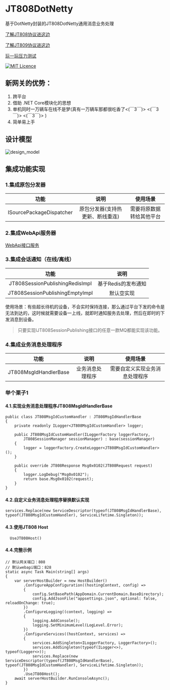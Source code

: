 ﻿# JT808DotNetty

基于DotNetty封装的JT808DotNetty通用消息业务处理

[了解JT808协议进这边](https://github.com/SmallChi/JT808)

[了解JT809协议进这边](https://github.com/SmallChi/JT809)

 [玩一玩压力测试](https://github.com/SmallChi/JT808DotNetty/blob/master/doc/README.md)

[![MIT Licence](https://img.shields.io/github/license/mashape/apistatus.svg)](https://github.com/SmallChi/JT808DotNetty/blob/master/LICENSE)

## 新网关的优势：

1. 跨平台
2. 借助 .NET Core模块化的思想
3. 单机同时一万辆车在线不是梦(真有一万辆车那都很吃香了<(￣3￣)> <(￣3￣)> <(￣3￣)>  )
4. 简单易上手

## 设计模型

![design_model](https://github.com/SmallChi/JT808DotNetty/blob/master/doc/img/design_model.png)

## 集成功能实现

### 1.集成原包分发器

| 功能 | 说明 | 使用场景 |
|:-------:|:-------:|:-------:|
| ISourcePackageDispatcher | 原包分发器(支持热更新、断线重连) | 需要将原数据转给其他平台 |

### 2.集成WebApi服务器

[WebApi接口服务](https://github.com/SmallChi/JT808DotNetty/blob/master/api/README.md)

### 3.集成会话通知（在线/离线）

| 功能 | 说明 |
|:-------:|:-------:|
| JT808SessionPublishingRedisImpl | 基于Redis的发布通知 |
| JT808SessionPublishingEmptyImpl | 默认空实现 |

使用场景：有些超长待机的设备，不会实时保持连接，那么通过平台下发的命令是无法到达的，这时候就需要设备一上线，就即时通知服务去处理，然后在即时的下发消息到设备。

> 只要实现IJT808SessionPublishing接口的任意一款MQ都能实现该功能。

### 4.集成业务消息处理程序

| 功能 | 说明 | 使用场景 |
|:-------:|:-------:|:-------:|
| JT808MsgIdHandlerBase | 业务消息处理程序 | 需要自定义实现业务消息处理程序 |

### 举个栗子1

#### 4.1.实现业务消息处理程序JT808MsgIdHandlerBase

```business Imp
public class JT808MsgIdCustomHandler : JT808MsgIdHandlerBase
{
    private readonly ILogger<JT808MsgIdCustomHandler> logger;

    public JT808MsgIdCustomHandler(ILoggerFactory loggerFactory,
        JT808SessionManager sessionManager) : base(sessionManager)
    {
        logger = loggerFactory.CreateLogger<JT808MsgIdCustomHandler>();
    }

    public override JT808Response Msg0x0102(JT808Request request)
    {
        logger.LogDebug("Msg0x0102");
        return base.Msg0x0102(request);
    }
}

```

#### 4.2.自定义业务消息处理程序替换默认实现

``` handler
services.Replace(new ServiceDescriptor(typeof(JT808MsgIdHandlerBase), typeof(JT808MsgIdCustomHandler), ServiceLifetime.Singleton));
```

#### 4.3.使用JT808 Host

``` host
  UseJT808Host()
```

#### 4.4.完整示例

``` demo
// 默认网关端口：808
// 默认webapi端口：828
static async Task Main(string[] args)
{
    var serverHostBuilder = new HostBuilder()
        .ConfigureAppConfiguration((hostingContext, config) =>
        {
            config.SetBasePath(AppDomain.CurrentDomain.BaseDirectory);
            config.AddJsonFile("appsettings.json", optional: false, reloadOnChange: true);
        })
        .ConfigureLogging((context, logging) =>
        {
            logging.AddConsole();  
            logging.SetMinimumLevel(LogLevel.Error);
        })
        .ConfigureServices((hostContext, services) =>
        {
            services.AddSingleton<ILoggerFactory, LoggerFactory>();
            services.AddSingleton(typeof(ILogger<>), typeof(Logger<>));
            services.Replace(new ServiceDescriptor(typeof(JT808MsgIdHandlerBase), typeof(JT808MsgIdCustomHandler), ServiceLifetime.Singleton));
        })
        .UseJT808Host();
    await serverHostBuilder.RunConsoleAsync();
}
```
